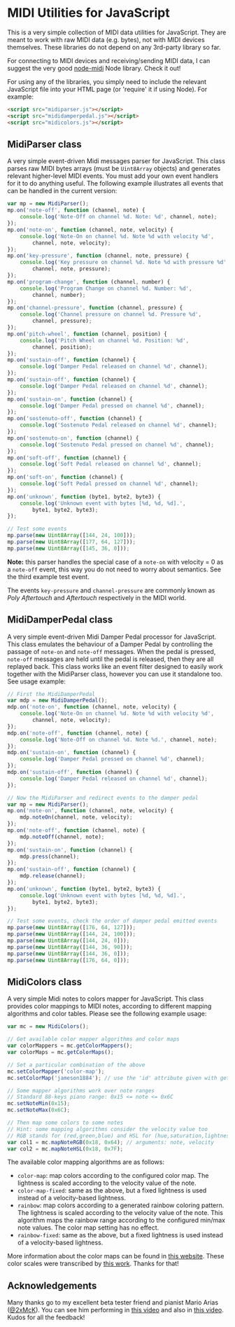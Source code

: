 MIDI Utilities for JavaScript
=============================

This is a very simple collection of MIDI data utilities for JavaScript. They are meant to work with raw MIDI data (e.g. bytes), not with MIDI devices themselves. These libraries do not depend on any 3rd-party library so far.

For connecting to MIDI devices and receiving/sending MIDI data, I can suggest the very good [node-midi](http://github.com/justinlatimer/node-midi) Node library. Check it out!

For using any of the libraries, you simply need to include the relevant JavaScript file into your HTML page (or 'require' it if using Node). For example:

```html
<script src="midiparser.js"></script>
<script src="mididamperpedal.js"></script>
<script src="midicolors.js"></script>
```

MidiParser class
----------------

A very simple event-driven Midi messages parser for JavaScript. This class parses raw MIDI bytes arrays (must be ```Uint8Array``` objects) and generates relevant higher-level MIDI events. You must add your own event handlers for it to do anything useful. The following example illustrates all events that can be handled in the current version:

```javascript
var mp = new MidiParser();
mp.on('note-off', function (channel, note) {
    console.log('Note-Off on channel %d. Note: %d', channel, note);
});
mp.on('note-on', function (channel, note, velocity) {
    console.log('Note-On on channel %d. Note %d with velocity %d',
        channel, note, velocity);
});
mp.on('key-pressure', function (channel, note, pressure) {
    console.log('Key pressure on channel %d. Note %d with pressure %d',
        channel, note, pressure);
});
mp.on('program-change', function (channel, number) {
    console.log('Program Change on channel %d. Number: %d',
        channel, number);
});
mp.on('channel-pressure', function (channel, pressure) {
    console.log('Channel pressure on channel %d. Pressure %d',
        channel, pressure);
});
mp.on('pitch-wheel', function (channel, position) {
    console.log('Pitch Wheel on channel %d. Position: %d',
        channel, position);
});
mp.on('sustain-off', function (channel) {
    console.log('Damper Pedal released on channel %d', channel);
});
mp.on('sustain-off', function (channel) {
    console.log('Damper Pedal released on channel %d', channel);
});
mp.on('sustain-on', function (channel) {
    console.log('Damper Pedal pressed on channel %d', channel);
});
mp.on('sostenuto-off', function (channel) {
    console.log('Sostenuto Pedal released on channel %d', channel);
});
mp.on('sostenuto-on', function (channel) {
    console.log('Sostenuto Pedal pressed on channel %d', channel);
});
mp.on('soft-off', function (channel) {
    console.log('Soft Pedal released on channel %d', channel);
});
mp.on('soft-on', function (channel) {
    console.log('Soft Pedal pressed on channel %d', channel);
});
mp.on('unknown', function (byte1, byte2, byte3) {
    console.log('Unknown event with bytes [%d, %d, %d].',
        byte1, byte2, byte3);
});

// Test some events
mp.parse(new Uint8Array([144, 24, 100]));
mp.parse(new Uint8Array([177, 64, 127]));
mp.parse(new Uint8Array([145, 36, 0]));
```

**Note:** this parser handles the special case of a ```note-on``` with velocity = 0 as a ```note-off``` event, this way you do not need to worry about semantics. See the third example test event.

The events ```key-pressure``` and ```channel-pressure``` are commonly known as _Poly Aftertouch_ and _Aftertouch_ respectively in the MIDI world.

MidiDamperPedal class
---------------------

A very simple event-driven Midi Damper Pedal processor for JavaScript. This class emulates the behaviour of a Damper Pedal by controlling the passage of ```note-on``` and ```note-off``` messages. When the pedal is pressed, ```note-off``` messages are held until the pedal is released, then they are all replayed back. This class works like an event filter designed to easily work together with the MidiParser class, however you can use it standalone too. See usage example:

```javascript
// First the MidiDamperPedal
var mdp = new MidiDamperPedal();
mdp.on('note-on', function (channel, note, velocity) {
    console.log('Note-On on channel %d. Note %d with velocity %d',
        channel, note, velocity);
});
mdp.on('note-off', function (channel, note) {
    console.log('Note-Off on channel %d. Note %d.', channel, note);
});
mdp.on('sustain-on', function (channel) {
    console.log('Damper Pedal pressed on channel %d', channel);
});
mdp.on('sustain-off', function (channel) {
    console.log('Damper Pedal released on channel %d', channel);
});

// Now the MidiParser and redirect events to the damper pedal
var mp = new MidiParser();
mp.on('note-on', function (channel, note, velocity) {
    mdp.noteOn(channel, note, velocity);
});
mp.on('note-off', function (channel, note) {
    mdp.noteOff(channel, note);
});
mp.on('sustain-on', function (channel) {
    mdp.press(channel);
});
mp.on('sustain-off', function (channel) {
    mdp.release(channel);
});
mp.on('unknown', function (byte1, byte2, byte3) {
    console.log('Unknown event with bytes [%d, %d, %d].',
        byte1, byte2, byte3);
});

// Test some events, check the order of damper pedal emitted events
mp.parse(new Uint8Array([176, 64, 127]));
mp.parse(new Uint8Array([144, 24, 100]));
mp.parse(new Uint8Array([144, 24, 0]));
mp.parse(new Uint8Array([144, 36, 90]));
mp.parse(new Uint8Array([144, 36, 0]));
mp.parse(new Uint8Array([176, 64, 0]));
```

MidiColors class
----------------

A very simple Midi notes to colors mapper for JavaScript. This class provides color mappings to MIDI notes, according to different mapping algorithms and color tables. Please see the following example usage:

```javascript
var mc = new MidiColors();

// Get available color mapper algorithms and color maps
var colorMappers = mc.getColorMappers();
var colorMaps = mc.getColorMaps();

// Set a particular combination of the above
mc.setColorMapper('color-map');
mc.setColorMap('jameson1884'); // use the 'id' attribute given with getColorMaps()

// Some mapper algorithms work over note ranges
// Standard 88-keys piano range: 0x15 <= note <= 0x6C
mc.setNoteMin(0x15);
mc.setNoteMax(0x6C);

// Then map some colors to some notes
// Hint: some mapping algorithms consider the velocity value too
// RGB stands for (red,green,blue) and HSL for (hue,saturation,lightness)
var col1 = mc.mapNoteRGB(0x18, 0x64); // arguments: note, velocity
var col2 = mc.mapNoteHSL(0x18, 0x7F);
```

The available color mapping algorithms are as follows:

* ```color-map```: map colors according to the configured color map. The lightness is scaled according to the velocity value of the note.
* ```color-map-fixed```: same as the above, but a fixed lightness is used instead of a velocity-based lightness.
* ```rainbow```: map colors according to a generated rainbow coloring pattern. The lightness is scaled according to the velocity value of the note. This algorithm maps the rainbow range according to the configured min/max note values. The color map setting has no effect.
* ```rainbow-fixed```: same as the above, but a fixed lightness is used instead of a velocity-based lightness.

More information about the color maps can be found in [this website](http://rhythmiclight.com/archives/ideas/colorscales.html). These color scales were transcribed by [this work](http://mudcu.be/midi-js/js/MusicTheory.Synesthesia.js). Thanks for that!

Acknowledgements
----------------

Many thanks go to my excellent beta tester friend and pianist Mario Arias ([@2xMcK](http://github.com/2xMcK)). You can see him performing in [this video](http://youtu.be/MI8koEcOBh0) and also in [this video](http://youtu.be/-pT2aPDNLjI). Kudos for all the feedback!
